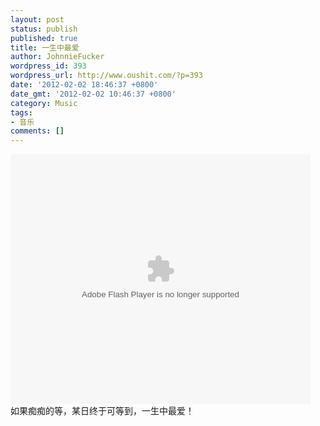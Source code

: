 ```yaml
---
layout: post
status: publish
published: true
title: 一生中最爱
author: JohnnieFucker
wordpress_id: 393
wordpress_url: http://www.oushit.com/?p=393
date: '2012-02-02 18:46:37 +0800'
date_gmt: '2012-02-02 10:46:37 +0800'
category: Music
tags:
- 音乐
comments: []
---
```

<p><embed src="http://player.youku.com/player.php/sid/XMjc1MTY4NTQw/v.swf" allowFullScreen="true" quality="high" width="480" height="400" align="middle" allowScriptAccess="always" type="application/x-shockwave-flash"></embed><br />
如果痴痴的等，某日终于可等到，一生中最爱！</p>
